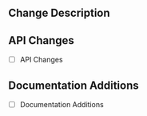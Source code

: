 <!-- PLEASE FILL OUT THE FOLLOWING MARKDOWN TEMPLATE -->
<!-- PR title alone should be sufficient to understand changes. -->

## Change Description
<!-- Describe your changes, their justification, AND their impact. Reference issues or pull requests where possible (use '#XX' or 'GH-XX' where XX is the issue or pull request number). -->


## API Changes
- [ ] API Changes
<!-- checked [x] = API changes; unchecked [ ] = no changes, ignore this section -->
<!-- If this PR introduces API changes, please describe the changes here. What will developers need to know before upgrading to this version? -->


## Documentation Additions
- [ ] Documentation Additions
<!-- checked [x] = API changes; unchecked [ ] = no changes, ignore this section -->
<!-- Describe what must be added to the documentation after merge. -->
